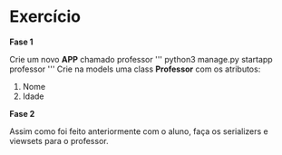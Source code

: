 # Exercício

**Fase 1**

Crie um novo **APP** chamado professor
'''
python3 manage.py startapp professor
'''
Crie na models uma class **Professor** com os atributos:
1. Nome
1. Idade

**Fase 2**

Assim como foi feito anteriormente com o aluno, faça os serializers e viewsets para o professor.

